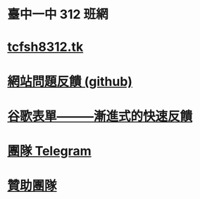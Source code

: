 # 臺中一中 312 班網
# [tcfsh8312.tk](https://tcfsh8312.tk)
# [網站問題反饋 (github)](https://github.com/Myhouse-System/tcfsh8312.tk/issues/new)
<!--# ~[Line專人服務](https://line.me/R/ti/p/%40019arusm)~ (已停止提供服務）-->
# [谷歌表單———漸進式的快速反饋](https://www.tcfsh312.tk/current/feedback)
# [團隊 Telegram](https://t.me/+RT3U5bUJqOo4YzZl)
<!--# ~[本專案 Telegram](https://t.me/tcfsh8312)~ (已停止提供服務）-->
# [贊助團隊](https://myhouse.tctc.tk/pay/)
<!--# [贊助團隊](https://myhousesystem.soci.vip/donate)-->
<!--# [贊助專案](https://tcfsh8312.soci.vip/donate)-->
